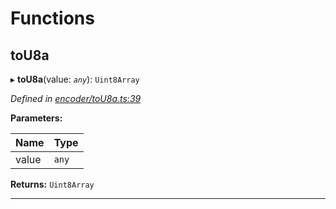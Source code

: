 

# Functions

<a id="tou8a"></a>

##  toU8a

▸ **toU8a**(value: *`any`*): `Uint8Array`

*Defined in [encoder/toU8a.ts:39](https://github.com/polkadot-js/common/blob/f011334/packages/util-rlp/src/encoder/toU8a.ts#L39)*

**Parameters:**

| Name | Type |
| ------ | ------ |
| value | `any` |

**Returns:** `Uint8Array`

___

